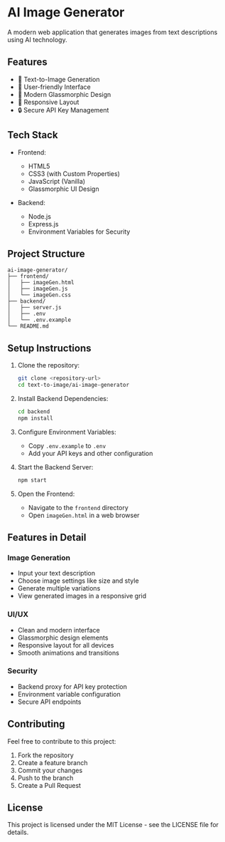 # AI Image Generator

A modern web application that generates images from text descriptions using AI technology.

## Features

- 🎨 Text-to-Image Generation
- 🎯 User-friendly Interface
- 🌈 Modern Glassmorphic Design
- 📱 Responsive Layout
- 🔒 Secure API Key Management

## Tech Stack

- Frontend:
  - HTML5
  - CSS3 (with Custom Properties)
  - JavaScript (Vanilla)
  - Glassmorphic UI Design

- Backend:
  - Node.js
  - Express.js
  - Environment Variables for Security

## Project Structure

```
ai-image-generator/
├── frontend/
│   ├── imageGen.html
│   ├── imageGen.js
│   └── imageGen.css
├── backend/
│   ├── server.js
│   ├── .env
│   └── .env.example
└── README.md
```

## Setup Instructions

1. Clone the repository:
   ```bash
   git clone <repository-url>
   cd text-to-image/ai-image-generator
   ```

2. Install Backend Dependencies:
   ```bash
   cd backend
   npm install
   ```

3. Configure Environment Variables:
   - Copy `.env.example` to `.env`
   - Add your API keys and other configuration

4. Start the Backend Server:
   ```bash
   npm start
   ```

5. Open the Frontend:
   - Navigate to the `frontend` directory
   - Open `imageGen.html` in a web browser

## Features in Detail

### Image Generation
- Input your text description
- Choose image settings like size and style
- Generate multiple variations
- View generated images in a responsive grid

### UI/UX
- Clean and modern interface
- Glassmorphic design elements
- Responsive layout for all devices
- Smooth animations and transitions

### Security
- Backend proxy for API key protection
- Environment variable configuration
- Secure API endpoints

## Contributing

Feel free to contribute to this project:
1. Fork the repository
2. Create a feature branch
3. Commit your changes
4. Push to the branch
5. Create a Pull Request

## License

This project is licensed under the MIT License - see the LICENSE file for details.
